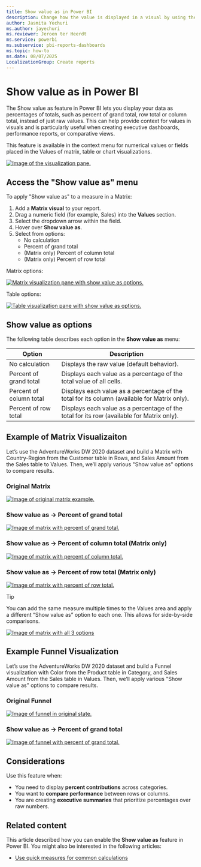 ```yaml
---
title: Show value as in Power BI
description: Change how the value is displayed in a visual by using the Show value as capability in the Visualizations pane.
author: Jasmita Yechuri
ms.author: jayechuri
ms.reviewer: Jeroen ter Heerdt
ms.service: powerbi
ms.subservice: pbi-reports-dashboards
ms.topic: how-to
ms.date: 08/07/2025
LocalizationGroup: Create reports
---
```

# Show value as in Power BI

The Show value as feature in Power BI lets you display your data as percentages of totals, such as percent of grand total, row total or column total, instead of just raw values. This can help provide context for values in visuals and is particularly useful when creating executive dashboards, performance reports, or comparative views.

This feature is available in the context menu for numerical values or fields placed in the Values of matrix, table or chart visualizations.

[ ![Image of the visualization pane.](media/desktop-show-value-as/show-value-as_01.png)](media/media/desktop-show-value-as/show-value-as_01.png#lightbox)

## Access the "Show value as" menu

To apply "Show value as" to a measure in a Matrix:
  1. Add a **Matrix visual** to your report.
  1. Drag a numeric field (for example, Sales) into the **Values** section.
  1. Select the dropdown arrow within the field.
  1. Hover over **Show value as**.
  1. Select from options:
		- No calculation
  		- Percent of grand total
		- (Matrix only) Percent of column total
		- (Matrix only) Percent of row total

Matrix options:

[ ![Matrix visualization pane with show value as options.](media/desktop-show-value-as/show-value-as_09.png)](media/media/desktop-show-value-as/show-value-as_09.png#lightbox)

Table options:

[ ![Table visualization pane with show value as options.](media/desktop-show-value-as/show-value-as_10.png)](media/media/desktop-show-value-as/show-value-as_10.png#lightbox)

## Show value as options
The following table describes each option in the **Show value as** menu:

|**Option**  |**Description**  |
|---------|---------|
|No calculation     |Displays the raw value (default behavior).         |
|Percent of grand total     |Displays each value as a percentage of the total value of all cells.         |
|Percent of column total     |Displays each value as a percentage of the total for its column (available for Matrix only).         |
|Percent of row total     |Displays each value as a percentage of the total for its row (available for Matrix only).        |

## Example of Matrix Visualizaiton

Let’s use the AdventureWorks DW 2020 dataset and build a Matrix with Country-Region from the Customer table in Rows, and Sales Amount from the Sales table to Values. Then, we’ll apply various "Show value as" options to compare results.

### Original Matrix

[ ![Image of original matrix example.](media/desktop-show-value-as/show-value-as_02.png)](media/media/desktop-show-value-as/show-value-as_02.png#lightbox)

### Show value as → Percent of grand total

[ ![Image of matrix with percent of grand total.](media/desktop-show-value-as/show-value-as_03.png)](media/media/desktop-show-value-as/show-value-as_03.png#lightbox)

### Show value as → Percent of column total (Matrix only)

[ ![Image of matrix with percent of column total.](media/desktop-show-value-as/show-value-as_04.png)](media/media/desktop-show-value-as/show-value-as_04.png#lightbox)

### Show value as → Percent of row total (Matrix only)

[ ![Image of matrix with percent of row total.](media/desktop-show-value-as/show-value-as_05.png)](media/media/desktop-show-value-as/show-value-as_05.png#lightbox)

> [!Tip]
> You can add the same measure multiple times to the Values area and apply a different “Show value as” option to each one. This allows for side-by-side comparisons.

[ ![Image of matrix with all 3 options](media/desktop-show-value-as/show-value-as_06.png)](media/media/desktop-show-value-as/show-value-as_06.png#lightbox)

## Example Funnel Visualization

Let’s use the AdventureWorks DW 2020 dataset and build a Funnel visualization with Color from the Product table in Category, and Sales Amount from the Sales table in Values. Then, we’ll apply various "Show value as" options to compare results.

### Original Funnel

[ ![Image of funnel in original state.](media/desktop-show-value-as/show-value-as_07.png)](media/media/desktop-show-value-as/show-value-as_07.png#lightbox)

### Show value as → Percent of grand total

[ ![Image of funnel with percent of grand total.](media/desktop-show-value-as/show-value-as_08.png)](media/media/desktop-show-value-as/show-value-as_08.png#lightbox)

## Considerations

Use this feature when:
- You need to display **percent contributions** across categories.
- You want to **compare performance** between rows or columns.
- You are creating **executive summaries** that prioritize percentages over raw numbers.

## Related content

This article described how you can enable the **Show value as** feature in Power BI. You might also be interested in the following articles:

* [Use quick measures for common calculations](../transform-model/desktop-quick-measures.md)

